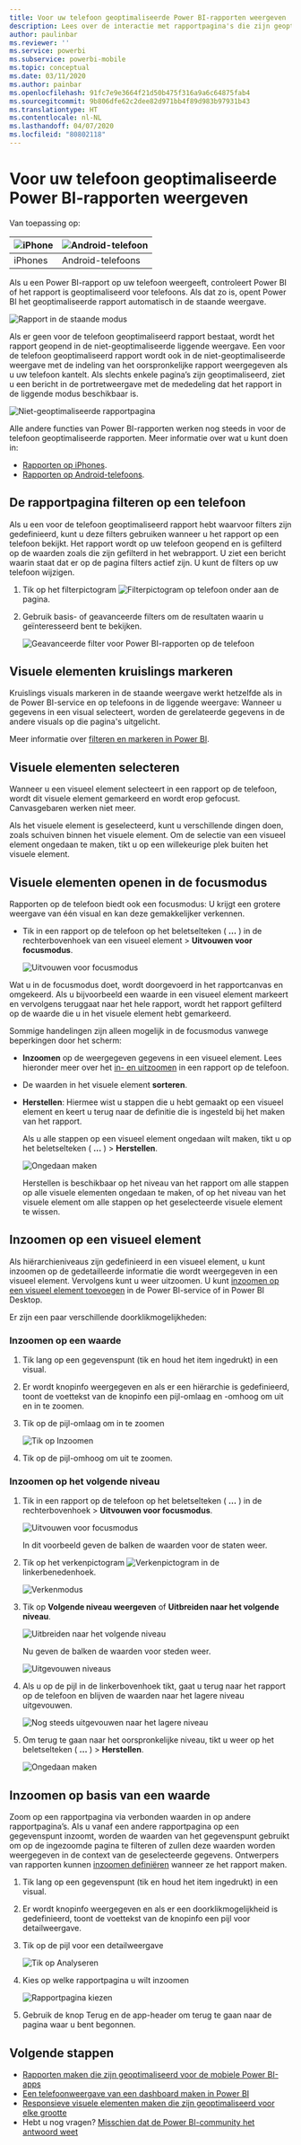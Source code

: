 ```yaml
---
title: Voor uw telefoon geoptimaliseerde Power BI-rapporten weergeven
description: Lees over de interactie met rapportpagina's die zijn geoptimaliseerd voor weergave in de Power BI-apps voor uw telefoon.
author: paulinbar
ms.reviewer: ''
ms.service: powerbi
ms.subservice: powerbi-mobile
ms.topic: conceptual
ms.date: 03/11/2020
ms.author: painbar
ms.openlocfilehash: 91fc7e9e3664f21d50b475f316a9a6c64875fab4
ms.sourcegitcommit: 9b806dfe62c2dee82d971bb4f89d983b97931b43
ms.translationtype: HT
ms.contentlocale: nl-NL
ms.lasthandoff: 04/07/2020
ms.locfileid: "80802118"
---
```

# <a name="view-power-bi-reports-optimized-for-your-phone"></a>Voor uw telefoon geoptimaliseerde Power BI-rapporten weergeven

Van toepassing op:

| ![iPhone](./media/mobile-apps-view-phone-report/ios-logo-40-px.png) | ![Android-telefoon](./media/mobile-apps-view-phone-report/android-logo-40-px.png) |
|:--- |:--- |
| iPhones |Android-telefoons |

Als u een Power BI-rapport op uw telefoon weergeeft, controleert Power BI of het rapport is geoptimaliseerd voor telefoons. Als dat zo is, opent Power BI het geoptimaliseerde rapport automatisch in de staande weergave.

![Rapport in de staande modus](./media/mobile-apps-view-phone-report/07-power-bi-phone-report-portrait.png)

Als er geen voor de telefoon geoptimaliseerd rapport bestaat, wordt het rapport geopend in de niet-geoptimaliseerde liggende weergave. Een voor de telefoon geoptimaliseerd rapport wordt ook in de niet-geoptimaliseerde weergave met de indeling van het oorspronkelijke rapport weergegeven als u uw telefoon kantelt. Als slechts enkele pagina’s zijn geoptimaliseerd, ziet u een bericht in de portretweergave met de mededeling dat het rapport in de liggende modus beschikbaar is.

![Niet-geoptimaliseerde rapportpagina](./media/mobile-apps-view-phone-report/06-power-bi-phone-report-page-not-optimized.png)

Alle andere functies van Power BI-rapporten werken nog steeds in voor de telefoon geoptimaliseerde rapporten. Meer informatie over wat u kunt doen in:

* [Rapporten op iPhones](mobile-reports-in-the-mobile-apps.md). 
* [Rapporten op Android-telefoons](mobile-reports-in-the-mobile-apps.md).

## <a name="filter-the-report-page-on-a-phone"></a>De rapportpagina filteren op een telefoon
Als u een voor de telefoon geoptimaliseerd rapport hebt waarvoor filters zijn gedefinieerd, kunt u deze filters gebruiken wanneer u het rapport op een telefoon bekijkt. Het rapport wordt op uw telefoon geopend en is gefilterd op de waarden zoals die zijn gefilterd in het webrapport. U ziet een bericht waarin staat dat er op de pagina filters actief zijn. U kunt de filters op uw telefoon wijzigen.

1. Tik op het filterpictogram ![Filterpictogram op telefoon](./media/mobile-apps-view-phone-report/power-bi-phone-filter-icon.png) onder aan de pagina.

2. Gebruik basis- of geavanceerde filters om de resultaten waarin u geïnteresseerd bent te bekijken.
   
    ![Geavanceerde filter voor Power BI-rapporten op de telefoon](./media/mobile-apps-view-phone-report/power-bi-iphone-advanced-filter-toronto.png)

## <a name="cross-highlight-visuals"></a>Visuele elementen kruislings markeren
Kruislings visuals markeren in de staande weergave werkt hetzelfde als in de Power BI-service en op telefoons in de liggende weergave: Wanneer u gegevens in een visual selecteert, worden de gerelateerde gegevens in de andere visuals op die pagina's uitgelicht.

Meer informatie over [filteren en markeren in Power BI](../../power-bi-reports-filters-and-highlighting.md).

## <a name="select-visuals"></a>Visuele elementen selecteren
Wanneer u een visueel element selecteert in een rapport op de telefoon, wordt dit visuele element gemarkeerd en wordt erop gefocust. Canvasgebaren werken niet meer.

Als het visuele element is geselecteerd, kunt u verschillende dingen doen, zoals schuiven binnen het visuele element. Om de selectie van een visueel element ongedaan te maken, tikt u op een willekeurige plek buiten het visuele element.

## <a name="open-visuals-in-focus-mode"></a>Visuele elementen openen in de focusmodus
Rapporten op de telefoon biedt ook een focusmodus: U krijgt een grotere weergave van één visual en kan deze gemakkelijker verkennen.

* Tik in een rapport op de telefoon op het beletselteken ( **...** ) in de rechterbovenhoek van een visueel element > **Uitvouwen voor focusmodus**.
  
    ![Uitvouwen voor focusmodus](././media/mobile-apps-view-phone-report/power-bi-phone-report-focus-mode.png)

Wat u in de focusmodus doet, wordt doorgevoerd in het rapportcanvas en omgekeerd. Als u bijvoorbeeld een waarde in een visueel element markeert en vervolgens teruggaat naar het hele rapport, wordt het rapport gefilterd op de waarde die u in het visuele element hebt gemarkeerd.

Sommige handelingen zijn alleen mogelijk in de focusmodus vanwege beperkingen door het scherm:

* **Inzoomen** op de weergegeven gegevens in een visueel element. Lees hieronder meer over het [in- en uitzoomen](mobile-apps-view-phone-report.md#drill-down-in-a-visual) in een rapport op de telefoon.
* De waarden in het visuele element **sorteren**.
* **Herstellen**: Hiermee wist u stappen die u hebt gemaakt op een visueel element en keert u terug naar de definitie die is ingesteld bij het maken van het rapport.
  
    Als u alle stappen op een visueel element ongedaan wilt maken, tikt u op het beletselteken ( **...** ) > **Herstellen**.
  
    ![Ongedaan maken](././media/mobile-apps-view-phone-report/power-bi-phone-report-revert-levels.png)
  
    Herstellen is beschikbaar op het niveau van het rapport om alle stappen op alle visuele elementen ongedaan te maken, of op het niveau van het visuele element om alle stappen op het geselecteerde visuele element te wissen.   

## <a name="drill-down-in-a-visual"></a>Inzoomen op een visueel element
Als hiërarchieniveaus zijn gedefinieerd in een visueel element, u kunt inzoomen op de gedetailleerde informatie die wordt weergegeven in een visueel element. Vervolgens kunt u weer uitzoomen. U kunt [inzoomen op een visueel element toevoegen](../end-user-drill.md) in de Power BI-service of in Power BI Desktop.

Er zijn een paar verschillende doorklikmogelijkheden:

### <a name="drill-down-on-a-value"></a>Inzoomen op een waarde
1. Tik lang op een gegevenspunt (tik en houd het item ingedrukt) in een visual.
2. Er wordt knopinfo weergegeven en als er een hiërarchie is gedefinieerd, toont de voettekst van de knopinfo een pijl-omlaag en -omhoog om uit en in te zoomen.
3. Tik op de pijl-omlaag om in te zoomen

    ![Tik op Inzoomen](././media/mobile-apps-view-phone-report/report-drill-down.png)
    
4. Tik op de pijl-omhoog om uit te zoomen.

### <a name="drill-to-next-level"></a>Inzoomen op het volgende niveau
1. Tik in een rapport op de telefoon op het beletselteken ( **...** ) in de rechterbovenhoek > **Uitvouwen voor focusmodus**.
   
    ![Uitvouwen voor focusmodus](././media/mobile-apps-view-phone-report/power-bi-phone-report-focus-mode.png)
   
    In dit voorbeeld geven de balken de waarden voor de staten weer.
2. Tik op het verkenpictogram ![Verkenpictogram](./media/mobile-apps-view-phone-report/power-bi-phone-report-explore-icon.png) in de linkerbenedenhoek.
   
    ![Verkenmodus](./media/mobile-apps-view-phone-report/power-bi-phone-report-explore-mode.png)
3. Tik op **Volgende niveau weergeven** of **Uitbreiden naar het volgende niveau**.
   
    ![Uitbreiden naar het volgende niveau](./media/mobile-apps-view-phone-report/power-bi-phone-report-expand-levels.png)
   
    Nu geven de balken de waarden voor steden weer.
   
    ![Uitgevouwen niveaus](./media/mobile-apps-view-phone-report/power-bi-phone-report-expanded-levels.png)
4. Als u op de pijl in de linkerbovenhoek tikt, gaat u terug naar het rapport op de telefoon en blijven de waarden naar het lagere niveau uitgevouwen.
   
    ![Nog steeds uitgevouwen naar het lagere niveau](./media/mobile-apps-view-phone-report/power-bi-back-to-phone-report-expanded-levels.png)
5. Om terug te gaan naar het oorspronkelijke niveau, tikt u weer op het beletselteken ( **...** ) > **Herstellen**.
   
    ![Ongedaan maken](././media/mobile-apps-view-phone-report/power-bi-phone-report-revert-levels.png)

## <a name="drill-through-from-a-value"></a>Inzoomen op basis van een waarde
Zoom op een rapportpagina via verbonden waarden in op andere rapportpagina’s. Als u vanaf een andere rapportpagina op een gegevenspunt inzoomt, worden de waarden van het gegevenspunt gebruikt om op de ingezoomde pagina te filteren of zullen deze waarden worden weergegeven in de context van de geselecteerde gegevens.
Ontwerpers van rapporten kunnen [inzoomen definiëren](https://docs.microsoft.com/power-bi/desktop-drillthrough) wanneer ze het rapport maken.

1. Tik lang op een gegevenspunt (tik en houd het item ingedrukt) in een visual.
2. Er wordt knopinfo weergegeven en als er een doorklikmogelijkheid is gedefinieerd, toont de voettekst van de knopinfo een pijl voor detailweergave.
3. Tik op de pijl voor een detailweergave

    ![Tik op Analyseren](././media/mobile-apps-view-phone-report/report-drill-through1.png)

4. Kies op welke rapportpagina u wilt inzoomen

    ![Rapportpagina kiezen](././media/mobile-apps-view-phone-report/report-drill-through2.png)

5. Gebruik de knop Terug en de app-header om terug te gaan naar de pagina waar u bent begonnen.


## <a name="next-steps"></a>Volgende stappen
* [Rapporten maken die zijn geoptimaliseerd voor de mobiele Power BI-apps](../../desktop-create-phone-report.md)
* [Een telefoonweergave van een dashboard maken in Power BI](../../service-create-dashboard-mobile-phone-view.md)
* [Responsieve visuele elementen maken die zijn geoptimaliseerd voor elke grootte](../../visuals/desktop-create-responsive-visuals.md)
* Hebt u nog vragen? [Misschien dat de Power BI-community het antwoord weet](https://community.powerbi.com/)

